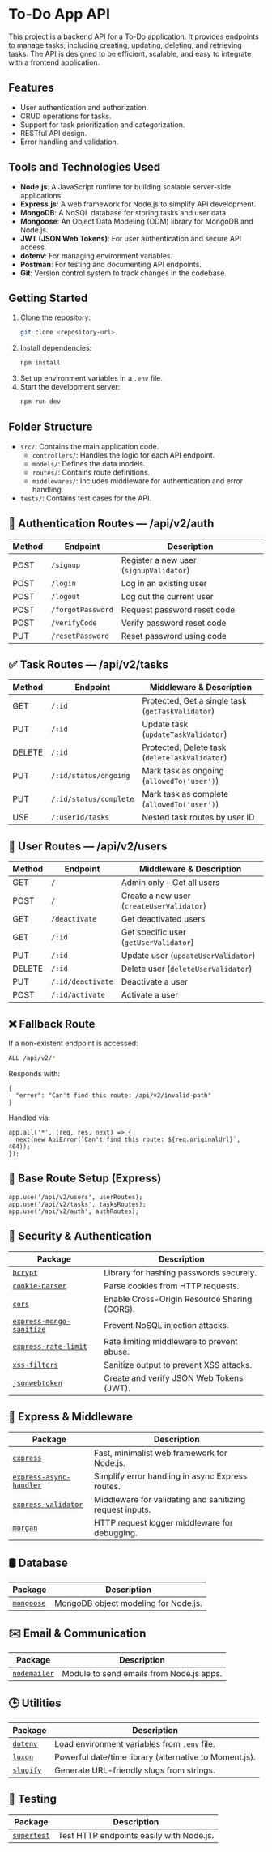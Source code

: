 # To-Do App API

This project is a backend API for a To-Do application. It provides endpoints to manage tasks, including creating, updating, deleting, and retrieving tasks. The API is designed to be efficient, scalable, and easy to integrate with a frontend application.

## Features

- User authentication and authorization.
- CRUD operations for tasks.
- Support for task prioritization and categorization.
- RESTful API design.
- Error handling and validation.

## Tools and Technologies Used

- **Node.js**: A JavaScript runtime for building scalable server-side applications.
- **Express.js**: A web framework for Node.js to simplify API development.
- **MongoDB**: A NoSQL database for storing tasks and user data.
- **Mongoose**: An Object Data Modeling (ODM) library for MongoDB and Node.js.
- **JWT (JSON Web Tokens)**: For user authentication and secure API access.
- **dotenv**: For managing environment variables.
- **Postman**: For testing and documenting API endpoints.
- **Git**: Version control system to track changes in the codebase.

## Getting Started

1. Clone the repository:
   ```bash
   git clone <repository-url>
   ```
2. Install dependencies:
   ```bash
   npm install
   ```
3. Set up environment variables in a `.env` file.
4. Start the development server:
   ```bash
   npm run dev
   ```

## Folder Structure

- `src/`: Contains the main application code.
  - `controllers/`: Handles the logic for each API endpoint.
  - `models/`: Defines the data models.
  - `routes/`: Contains route definitions.
  - `middlewares/`: Includes middleware for authentication and error handling.
- `tests/`: Contains test cases for the API.

## 🔐 Authentication Routes — /api/v2/auth

| Method | Endpoint          | Description                             |
| ------ | ----------------- | --------------------------------------- |
| POST   | `/signup`         | Register a new user (`signupValidator`) |
| POST   | `/login`          | Log in an existing user                 |
| POST   | `/logout`         | Log out the current user                |
| POST   | `/forgotPassword` | Request password reset code             |
| POST   | `/verifyCode`     | Verify password reset code              |
| PUT    | `/resetPassword`  | Reset password using code               |

## ✅ Task Routes — /api/v2/tasks

| Method | Endpoint               | Middleware & Description                          |
| ------ | ---------------------- | ------------------------------------------------- |
| GET    | `/:id`                 | Protected, Get a single task (`getTaskValidator`) |
| PUT    | `/:id`                 | Update task (`updateTaskValidator`)               |
| DELETE | `/:id`                 | Protected, Delete task (`deleteTaskValidator`)    |
| PUT    | `/:id/status/ongoing`  | Mark task as ongoing (`allowedTo('user')`)        |
| PUT    | `/:id/status/complete` | Mark task as complete (`allowedTo('user')`)       |
| USE    | `/:userId/tasks`       | Nested task routes by user ID                     |

## 👤 User Routes — /api/v2/users

| Method | Endpoint          | Middleware & Description                  |
| ------ | ----------------- | ----------------------------------------- |
| GET    | `/`               | Admin only – Get all users                |
| POST   | `/`               | Create a new user (`createUserValidator`) |
| GET    | `/deactivate`     | Get deactivated users                     |
| GET    | `/:id`            | Get specific user (`getUserValidator`)    |
| PUT    | `/:id`            | Update user (`updateUserValidator`)       |
| DELETE | `/:id`            | Delete user (`deleteUserValidator`)       |
| PUT    | `/:id/deactivate` | Deactivate a user                         |
| POST   | `/:id/activate`   | Activate a user                           |

## ❌ Fallback Route

If a non-existent endpoint is accessed:

```bash
ALL /api/v2/*
```

Responds with:

```text
{
  "error": "Can't find this route: /api/v2/invalid-path"
}
```

Handled via:

```text
app.all('*', (req, res, next) => {
  next(new ApiError(`Can't find this route: ${req.originalUrl}`, 404));
});
```

## 📁 Base Route Setup (Express)

```text
app.use('/api/v2/users', userRoutes);
app.use('/api/v2/tasks', tasksRoutes);
app.use('/api/v2/auth', authRoutes);
```

## 🔐 Security & Authentication

| Package                                                                          | Description                                  |
| -------------------------------------------------------------------------------- | -------------------------------------------- |
| [`bcrypt`](https://www.npmjs.com/package/bcrypt)                                 | Library for hashing passwords securely.      |
| [`cookie-parser`](https://www.npmjs.com/package/cookie-parser)                   | Parse cookies from HTTP requests.            |
| [`cors`](https://www.npmjs.com/package/cors)                                     | Enable Cross-Origin Resource Sharing (CORS). |
| [`express-mongo-sanitize`](https://www.npmjs.com/package/express-mongo-sanitize) | Prevent NoSQL injection attacks.             |
| [`express-rate-limit`](https://www.npmjs.com/package/express-rate-limit)         | Rate limiting middleware to prevent abuse.   |
| [`xss-filters`](https://www.npmjs.com/package/xss-filters)                       | Sanitize output to prevent XSS attacks.      |
| [`jsonwebtoken`](https://www.npmjs.com/package/jsonwebtoken)                     | Create and verify JSON Web Tokens (JWT).     |

## 🚀 Express & Middleware

| Package                                                                        | Description                                              |
| ------------------------------------------------------------------------------ | -------------------------------------------------------- |
| [`express`](https://www.npmjs.com/package/express)                             | Fast, minimalist web framework for Node.js.              |
| [`express-async-handler`](https://www.npmjs.com/package/express-async-handler) | Simplify error handling in async Express routes.         |
| [`express-validator`](https://www.npmjs.com/package/express-validator)         | Middleware for validating and sanitizing request inputs. |
| [`morgan`](https://www.npmjs.com/package/morgan)                               | HTTP request logger middleware for debugging.            |

## 🛢️ Database

| Package                                              | Description                          |
| ---------------------------------------------------- | ------------------------------------ |
| [`mongoose`](https://www.npmjs.com/package/mongoose) | MongoDB object modeling for Node.js. |

## ✉️ Email & Communication

| Package                                                  | Description                              |
| -------------------------------------------------------- | ---------------------------------------- |
| [`nodemailer`](https://www.npmjs.com/package/nodemailer) | Module to send emails from Node.js apps. |

## 🕒 Utilities

| Package                                            | Description                                            |
| -------------------------------------------------- | ------------------------------------------------------ |
| [`dotenv`](https://www.npmjs.com/package/dotenv)   | Load environment variables from `.env` file.           |
| [`luxon`](https://www.npmjs.com/package/luxon)     | Powerful date/time library (alternative to Moment.js). |
| [`slugify`](https://www.npmjs.com/package/slugify) | Generate URL-friendly slugs from strings.              |

## 🧪 Testing

| Package                                                | Description                              |
| ------------------------------------------------------ | ---------------------------------------- |
| [`supertest`](https://www.npmjs.com/package/supertest) | Test HTTP endpoints easily with Node.js. |
